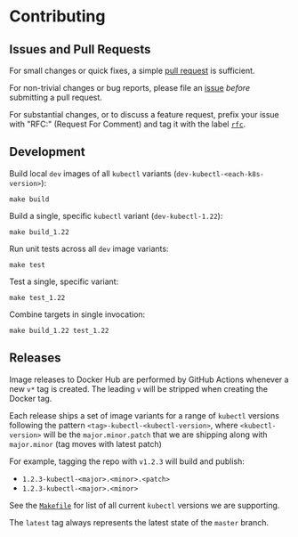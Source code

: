 # Contributing

## Issues and Pull Requests

For small changes or quick fixes, a simple [pull request](https://github.com/jgriff/k8s-resource/pulls) is sufficient.

For non-trivial changes or bug reports, please file an [issue](https://github.com/jgriff/k8s-resource/issues) _before_ submitting a pull request.

For substantial changes, or to discuss a feature request, prefix your issue with "RFC:" (Request For Comment) and tag it with the label [`rfc`](https://github.com/jgriff/k8s-resource/labels/rfc).  

## Development

Build local `dev` images of all `kubectl` variants (`dev-kubectl-<each-k8s-version>`):
```shell
make build
```

Build a single, specific `kubectl` variant (`dev-kubectl-1.22`):
```shell
make build_1.22
```

Run unit tests across all `dev` image variants:
```shell
make test
```

Test a single, specific variant:
```shell
make test_1.22
```

Combine targets in single invocation:
```shell
make build_1.22 test_1.22
```

## Releases

Image releases to Docker Hub are performed by GitHub Actions whenever a new `v*` tag is created.  The leading `v` will be stripped when creating the Docker tag.

Each release ships a set of image variants for a range of `kubectl` versions following the pattern `<tag>-kubectl-<kubectl-version>`, where `<kubectl-version>` will be the `major.minor.patch` that we are shipping along with `major.minor` (tag moves with latest patch) 

For example, tagging the repo with `v1.2.3` will build and publish:

* `1.2.3-kubectl-<major>.<minor>.<patch>` 
* `1.2.3-kubectl-<major>.<minor>`

See the [`Makefile`](Makefile) for list of all current `kubectl` versions we are supporting.

The `latest` tag always represents the latest state of the `master` branch.
